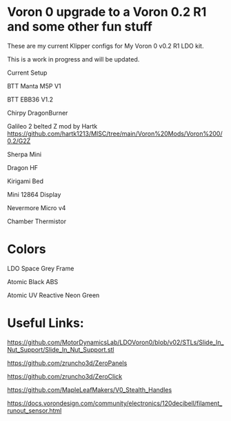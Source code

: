 # Voron 0 upgrade to a Voron 0.2 R1 and some other fun stuff

These are my current Klipper configs for My Voron 0 v0.2 R1 LDO kit.

This is a work in progress and will be updated.

Current Setup

BTT Manta M5P V1

BTT EBB36 V1.2

Chirpy DragonBurner

Galileo 2 belted Z mod by Hartk https://github.com/hartk1213/MISC/tree/main/Voron%20Mods/Voron%200/0.2/G2Z

Sherpa Mini

Dragon HF

Kirigami Bed

Mini 12864 Display

Nevermore Micro v4

Chamber Thermistor

# Colors

LDO Space Grey Frame

Atomic Black ABS

Atomic UV Reactive Neon Green

# Useful Links:

https://github.com/MotorDynamicsLab/LDOVoron0/blob/v02/STLs/Slide_In_Nut_Support/Slide_In_Nut_Support.stl

https://github.com/zruncho3d/ZeroPanels

https://github.com/zruncho3d/ZeroClick

https://github.com/MapleLeafMakers/V0_Stealth_Handles

https://docs.vorondesign.com/community/electronics/120decibell/filament_runout_sensor.html
